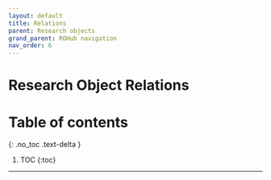 ```yaml
---
layout: default
title: Relations
parent: Research objects
grand_parent: ROHub navigation
nav_order: 6
---
```


# Research Object Relations

# Table of contents
{: .no_toc .text-delta }

1. TOC
{:toc}

---
